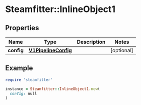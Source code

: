 # Steamfitter::InlineObject1

## Properties

| Name | Type | Description | Notes |
| ---- | ---- | ----------- | ----- |
| **config** | [**V1PipelineConfig**](V1PipelineConfig.md) |  | [optional] |

## Example

```ruby
require 'steamfitter'

instance = Steamfitter::InlineObject1.new(
  config: null
)
```

